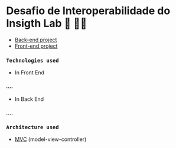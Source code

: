 # Desafio de Interoperabilidade do Insigth Lab :rocket: :astronaut:

- [Back-end project](https://github.com/joaocarvoli/desafio-insigthlab/tree/main/back-end)
- [Front-end project](https://github.com/joaocarvoli/desafio-insigthlab/tree/main/front-end)

### `Technologies used`
- In Front End
#### *....*
- In Back End
#### *....*


### `Architecture used`
- [MVC](https://www.freecodecamp.org/news/the-model-view-controller-pattern-mvc-architecture-and-frameworks-explained/) (model-view-controller) 
